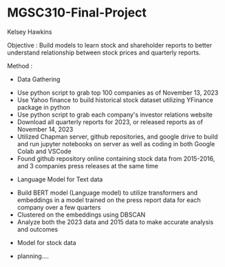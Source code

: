 # MGSC310-Final-Project
Kelsey Hawkins

Objective : Build models to learn stock and shareholder reports to better understand
relationship between stock prices and quarterly reports. 

Method : 
  - Data Gathering
  * Use python script to grab top 100 companies as of November 13, 2023
  * Use Yahoo finance to build historical stock dataset utilizing YFinance package in python
  * Use python script to grab each company's investor relations website
  * Download all quarterly reports for 2023, or released reports as of November 14, 2023
  * Utilized Chapman server, github repositories, and google drive to build and run jupyter notebooks on server as well as coding in both Google Colab and VSCode
  * Found github repository online containing stock data from 2015-2016, and 3 companies press releases at the same time

  - Language Model for Text data
  * Build BERT model (Language model) to utilize transformers and embeddings in a model trained on the press report data for each company over a few quarters
  * Clustered on the embeddings using DBSCAN
  * Analyze both the 2023 data and 2015 data to make accurate analysis and outcomes

  - Model for stock data
  * planning....
